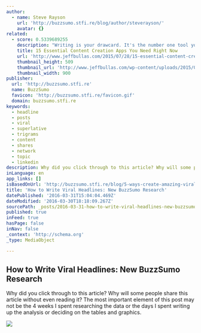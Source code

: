 ```yaml
---
author:
  - name: Steve Rayson
    url: 'http://buzzsumo.stfi.re/blog/author/steverayson/'
    avatar: {}
related:
  - score: 0.5339689255
    description: "Writing is your drawcard. It's the number one tool you have at your fingertips for marketing an online business. So it needs to be good. You need to write compelling copy that engages readers, gets them to listen up and encourages them to buy."
    title: 15 Essential Content Creation Apps You Need Right Now
    url: 'http://www.jeffbullas.com/2015/07/28/15-essential-content-creation-apps/'
    thumbnail_height: 509
    thumbnail_url: 'http://www.jeffbullas.com/wp-content/uploads/2015/07/Content-creation-apps-header-image1.jpg'
    thumbnail_width: 900
publisher:
  url: 'http://buzzsumo.stfi.re'
  name: BuzzSumo
  favicon: 'http://buzzsumo.stfi.re/favicon.gif'
  domain: buzzsumo.stfi.re
keywords:
  - headline
  - posts
  - viral
  - superlative
  - trigrams
  - content
  - shares
  - network
  - topic
  - linkedin
description: Why did you click through to this article? Why will some people share this article without even reading it? The most important element of this post may not be the 4 weeks I spent researching the data or the days I spent writing up the analysis or deciding on the tables and graphics.
inLanguage: en
app_links: []
isBasedOnUrl: 'http://buzzsumo.stfi.re/blog/5-ways-create-amazing-viral-headlines/?sf=wroerw'
title: 'How to Write Viral Headlines: New BuzzSumo Research'
datePublished: '2016-03-31T15:04:04.469Z'
dateModified: '2016-03-30T18:18:09.267Z'
sourcePath: _posts/2016-03-31-how-to-write-viral-headlines-new-buzzsumo-research.md
published: true
inFeed: true
hasPage: false
inNav: false
_context: 'http://schema.org'
_type: MediaObject

---
```

<article style=""><h1>How to Write Viral Headlines: New BuzzSumo Research</h1><p>Why did you click through to this article? Why will some people share this article without even reading it? The most important element of this post may not be the 4 weeks I spent researching the data or the days I spent writing up the analysis or deciding on the tables and graphics.</p><img src="https://d380wq8lfryn3c.cloudfront.net/wp-content/uploads/2016/03/26123334/buzzsumo_headlines.jpg" /></article>